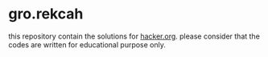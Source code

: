 gro.rekcah
==========

this repository contain the solutions for <a href='www.hacker.org' target='blank'>hacker.org</a>. please consider that the codes are written for educational purpose only.